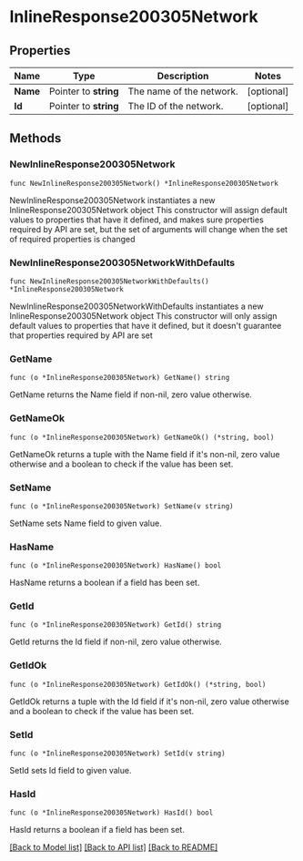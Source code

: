 # InlineResponse200305Network

## Properties

Name | Type | Description | Notes
------------ | ------------- | ------------- | -------------
**Name** | Pointer to **string** | The name of the network. | [optional] 
**Id** | Pointer to **string** | The ID of the network. | [optional] 

## Methods

### NewInlineResponse200305Network

`func NewInlineResponse200305Network() *InlineResponse200305Network`

NewInlineResponse200305Network instantiates a new InlineResponse200305Network object
This constructor will assign default values to properties that have it defined,
and makes sure properties required by API are set, but the set of arguments
will change when the set of required properties is changed

### NewInlineResponse200305NetworkWithDefaults

`func NewInlineResponse200305NetworkWithDefaults() *InlineResponse200305Network`

NewInlineResponse200305NetworkWithDefaults instantiates a new InlineResponse200305Network object
This constructor will only assign default values to properties that have it defined,
but it doesn't guarantee that properties required by API are set

### GetName

`func (o *InlineResponse200305Network) GetName() string`

GetName returns the Name field if non-nil, zero value otherwise.

### GetNameOk

`func (o *InlineResponse200305Network) GetNameOk() (*string, bool)`

GetNameOk returns a tuple with the Name field if it's non-nil, zero value otherwise
and a boolean to check if the value has been set.

### SetName

`func (o *InlineResponse200305Network) SetName(v string)`

SetName sets Name field to given value.

### HasName

`func (o *InlineResponse200305Network) HasName() bool`

HasName returns a boolean if a field has been set.

### GetId

`func (o *InlineResponse200305Network) GetId() string`

GetId returns the Id field if non-nil, zero value otherwise.

### GetIdOk

`func (o *InlineResponse200305Network) GetIdOk() (*string, bool)`

GetIdOk returns a tuple with the Id field if it's non-nil, zero value otherwise
and a boolean to check if the value has been set.

### SetId

`func (o *InlineResponse200305Network) SetId(v string)`

SetId sets Id field to given value.

### HasId

`func (o *InlineResponse200305Network) HasId() bool`

HasId returns a boolean if a field has been set.


[[Back to Model list]](../README.md#documentation-for-models) [[Back to API list]](../README.md#documentation-for-api-endpoints) [[Back to README]](../README.md)



